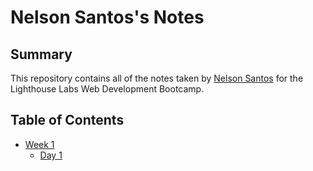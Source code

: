 # Nelson Santos's Notes

## Summary

This repository contains all of the notes taken by [Nelson Santos](https://github.com/NelsonCGSantos) for the Lighthouse Labs Web Development Bootcamp.

## Table of Contents
- [Week 1](/lighthouse-web-notes/Week_1/)
  - [Day 1](/lighthouse-web-notes/Week_1/Day_1/)